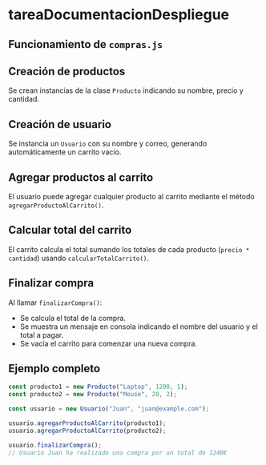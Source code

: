 # tareaDocumentacionDespliegue
## Funcionamiento de `compras.js`

## Creación de productos  
Se crean instancias de la clase `Producto` indicando su nombre, precio y cantidad.

## Creación de usuario  
Se instancia un `Usuario` con su nombre y correo, generando automáticamente un carrito vacío.

## Agregar productos al carrito  
El usuario puede agregar cualquier producto al carrito mediante el método `agregarProductoAlCarrito()`.

## Calcular total del carrito  
El carrito calcula el total sumando los totales de cada producto (`precio * cantidad`) usando `calcularTotalCarrito()`.

## Finalizar compra  
Al llamar `finalizarCompra()`:
- Se calcula el total de la compra.  
- Se muestra un mensaje en consola indicando el nombre del usuario y el total a pagar.  
- Se vacía el carrito para comenzar una nueva compra.

## Ejemplo completo
```javascript
const producto1 = new Producto("Laptop", 1200, 1);
const producto2 = new Producto("Mouse", 20, 2);

const usuario = new Usuario("Juan", "juan@example.com");

usuario.agregarProductoAlCarrito(producto1);
usuario.agregarProductoAlCarrito(producto2);

usuario.finalizarCompra();
// Usuario Juan ha realizado una compra por un total de 1240€
